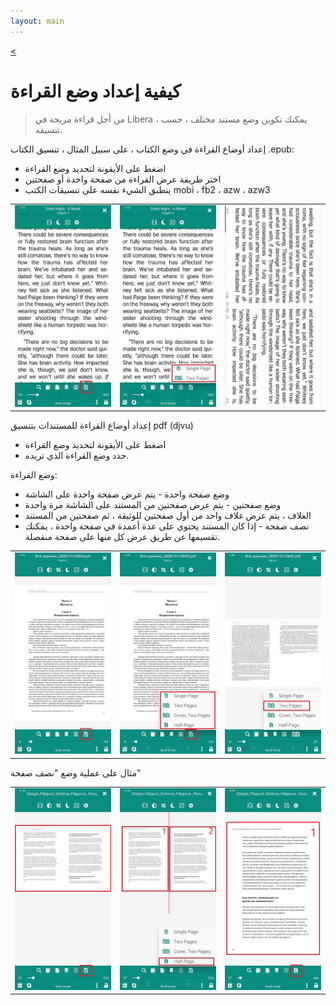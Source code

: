 ```yaml
---
layout: main
---
```

[<](/wiki/faq/ar)

# كيفية إعداد وضع القراءة

> من أجل قراءة مريحة في Libera ، يمكنك تكوين وضع مستند مختلف ، حسب تنسيقه.

إعداد أوضاع القراءة في وضع الكتاب ، على سبيل المثال ، تنسيق الكتاب .epub:

* اضغط على الأيقونة لتحديد وضع القراءة
* اختر طريقة عرض القراءة من صفحة واحدة أو صفحتين
* ينطبق الشيء نفسه على تنسيقات الكتب mobi ، fb2 ، azw ، azw3

||||
|-|-|-|
|![](1.jpg)|![](2.jpg)|![](3.jpg)|

إعداد أوضاع القراءة للمستندات بتنسيق pdf (djvu)
* اضغط على الأيقونة لتحديد وضع القراءة
* حدد وضع القراءة الذي تريده.

وضع القراءة:

* وضع صفحة واحدة - يتم عرض صفحة واحدة على الشاشة
* وضع صفحتين - يتم عرض صفحتين من المستند على الشاشة مرة واحدة
* الغلاف ، يتم عرض غلاف واحد من أول صفحتين للوثيقة ، ثم صفحتين من المستند
* نصف صفحة - إذا كان المستند يحتوي على عدة أعمدة في صفحة واحدة ، يمكنك تقسيمها عن طريق عرض كل منها على صفحة منفصلة.

||||
|-|-|-|
|![](4.jpg)|![](5.jpg)|![](6.jpg)|

مثال على عملية وضع &quot;نصف صفحة&quot;

||||
|-|-|-|
|![](7.jpg)|![](8.jpg)|![](9.jpg)|
